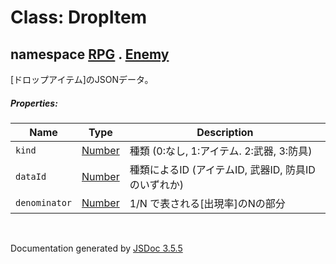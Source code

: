 # Class: DropItem

## namespace [RPG](RPG.md) . [Enemy](RPG.Enemy.md)
[ドロップアイテム]のJSONデータ。

##### Properties:

| Name | Type | Description |
| --- | --- | --- |
| `kind` | [Number](Number.md) | 種類 (0:なし, 1:アイテム. 2:武器, 3:防具) |
| `dataId` | [Number](Number.md) | 種類によるID (アイテムID, 武器ID, 防具ID のいずれか) |
| `denominator` | [Number](Number.md) | 1/N で表される[出現率]のNの部分 |
 <br>

  Documentation generated by [JSDoc 3.5.5](https://github.com/jsdoc3/jsdoc)
